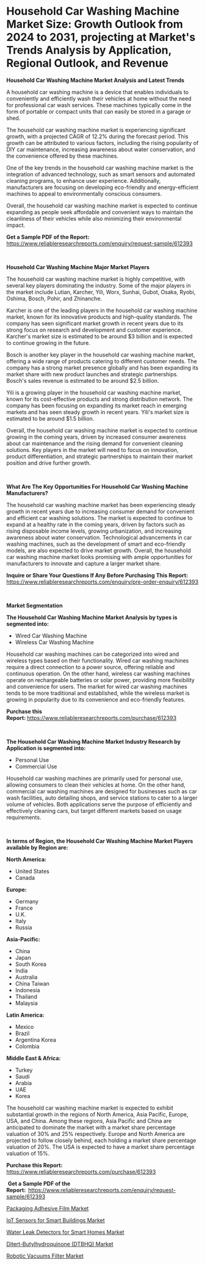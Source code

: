 <p><h1>Household Car Washing Machine Market Size: Growth Outlook from 2024 to 2031, projecting at Market's Trends Analysis by Application, Regional Outlook, and Revenue</h1></p><p><strong>Household Car Washing Machine Market Analysis and Latest Trends</strong></p>
<p><p>A household car washing machine is a device that enables individuals to conveniently and efficiently wash their vehicles at home without the need for professional car wash services. These machines typically come in the form of portable or compact units that can easily be stored in a garage or shed.</p><p>The household car washing machine market is experiencing significant growth, with a projected CAGR of 12.2% during the forecast period. This growth can be attributed to various factors, including the rising popularity of DIY car maintenance, increasing awareness about water conservation, and the convenience offered by these machines.</p><p>One of the key trends in the household car washing machine market is the integration of advanced technology, such as smart sensors and automated cleaning programs, to enhance user experience. Additionally, manufacturers are focusing on developing eco-friendly and energy-efficient machines to appeal to environmentally conscious consumers.</p><p>Overall, the household car washing machine market is expected to continue expanding as people seek affordable and convenient ways to maintain the cleanliness of their vehicles while also minimizing their environmental impact.</p></p>
<p><strong>Get a Sample PDF of the Report:&nbsp;</strong> <a href="https://www.reliableresearchreports.com/enquiry/request-sample/612393">https://www.reliableresearchreports.com/enquiry/request-sample/612393</a></p>
<p>&nbsp;</p>
<p><strong>Household Car Washing Machine Major Market Players</strong></p>
<p><p>The household car washing machine market is highly competitive, with several key players dominating the industry. Some of the major players in the market include Lutian, Karcher, Yili, Worx, Sunhai, Gubot, Osaka, Ryobi, Oshima, Bosch, Pohir, and Zhinanche.</p><p>Karcher is one of the leading players in the household car washing machine market, known for its innovative products and high-quality standards. The company has seen significant market growth in recent years due to its strong focus on research and development and customer experience. Karcher's market size is estimated to be around $3 billion and is expected to continue growing in the future.</p><p>Bosch is another key player in the household car washing machine market, offering a wide range of products catering to different customer needs. The company has a strong market presence globally and has been expanding its market share with new product launches and strategic partnerships. Bosch's sales revenue is estimated to be around $2.5 billion.</p><p>Yili is a growing player in the household car washing machine market, known for its cost-effective products and strong distribution network. The company has been focusing on expanding its market reach in emerging markets and has seen steady growth in recent years. Yili's market size is estimated to be around $1.5 billion.</p><p>Overall, the household car washing machine market is expected to continue growing in the coming years, driven by increased consumer awareness about car maintenance and the rising demand for convenient cleaning solutions. Key players in the market will need to focus on innovation, product differentiation, and strategic partnerships to maintain their market position and drive further growth.</p></p>
<p>&nbsp;</p>
<p><strong>What Are The Key Opportunities For Household Car Washing Machine Manufacturers?</strong></p>
<p><p>The household car washing machine market has been experiencing steady growth in recent years due to increasing consumer demand for convenient and efficient car washing solutions. The market is expected to continue to expand at a healthy rate in the coming years, driven by factors such as rising disposable income levels, growing urbanization, and increasing awareness about water conservation. Technological advancements in car washing machines, such as the development of smart and eco-friendly models, are also expected to drive market growth. Overall, the household car washing machine market looks promising with ample opportunities for manufacturers to innovate and capture a larger market share.</p></p>
<p><strong>Inquire or Share Your Questions If Any Before Purchasing This Report:</strong> <a href="https://www.reliableresearchreports.com/enquiry/pre-order-enquiry/612393">https://www.reliableresearchreports.com/enquiry/pre-order-enquiry/612393</a></p>
<p>&nbsp;</p>
<p><strong>Market Segmentation</strong></p>
<p><strong>The Household Car Washing Machine Market Analysis by types is segmented into:</strong></p>
<p><ul><li>Wired Car Washing Machine</li><li>Wireless Car Washing Machine</li></ul></p>
<p><p>Household car washing machines can be categorized into wired and wireless types based on their functionality. Wired car washing machines require a direct connection to a power source, offering reliable and continuous operation. On the other hand, wireless car washing machines operate on rechargeable batteries or solar power, providing more flexibility and convenience for users. The market for wired car washing machines tends to be more traditional and established, while the wireless market is growing in popularity due to its convenience and eco-friendly features.</p></p>
<p><strong>Purchase this Report:&nbsp;</strong><a href="https://www.reliableresearchreports.com/purchase/612393">https://www.reliableresearchreports.com/purchase/612393</a></p>
<p>&nbsp;</p>
<p><strong>The Household Car Washing Machine Market Industry Research by Application is segmented into:</strong></p>
<p><ul><li>Personal Use</li><li>Commercial Use</li></ul></p>
<p><p>Household car washing machines are primarily used for personal use, allowing consumers to clean their vehicles at home. On the other hand, commercial car washing machines are designed for businesses such as car wash facilities, auto detailing shops, and service stations to cater to a larger volume of vehicles. Both applications serve the purpose of efficiently and effectively cleaning cars, but target different markets based on usage requirements.</p></p>
<p>&nbsp;</p>
<p><strong>In terms of Region, the Household Car Washing Machine Market Players available by Region are:</strong></p>
<p>
    <p> <strong> North America: </strong>
        <ul>
            <li>United States</li>
            <li>Canada</li>
        </ul>
        </p> 
    <p> <strong> Europe: </strong>
        <ul>
            <li>Germany</li>
            <li>France</li>
            <li>U.K.</li>
            <li>Italy</li>
            <li>Russia</li>
        </ul>
        </p> 
    <p> <strong> Asia-Pacific: </strong>
        <ul>
            <li>China</li>
            <li>Japan</li>
            <li>South Korea</li>
            <li>India</li>
            <li>Australia</li>
            <li>China Taiwan</li>
            <li>Indonesia</li>
            <li>Thailand</li>
            <li>Malaysia</li>
        </ul>
        </p> 
    <p> <strong> Latin America: </strong>
        <ul>
            <li>Mexico</li>
            <li>Brazil</li>
            <li>Argentina Korea</li>
            <li>Colombia</li>
        </ul>
        </p> 
    <p> <strong> Middle East & Africa: </strong>
        <ul>
            <li>Turkey</li>
            <li>Saudi</li>
            <li>Arabia</li>
            <li>UAE</li>
            <li>Korea</li>
        </ul>
    </p>
    </p>
<p><p>The household car washing machine market is expected to exhibit substantial growth in the regions of North America, Asia Pacific, Europe, USA, and China. Among these regions, Asia Pacific and China are anticipated to dominate the market with a market share percentage valuation of 30% and 25% respectively. Europe and North America are projected to follow closely behind, each holding a market share percentage valuation of 20%. The USA is expected to have a market share percentage valuation of 15%.</p></p>
<p><strong>Purchase this Report: </strong><a href="https://www.reliableresearchreports.com/purchase/612393">https://www.reliableresearchreports.com/purchase/612393</a></p>
<p>&nbsp;<strong>Get a Sample PDF of the Report:&nbsp;&nbsp;</strong><a href="https://www.reliableresearchreports.com/enquiry/request-sample/612393">https://www.reliableresearchreports.com/enquiry/request-sample/612393</a></p>
<p><strong></strong></p>
<p><p><a href="https://ivy-potential-64b.notion.site/Packaging-Adhesive-Film-Market-Offers-Provide-Insightful-Data-for-the-Time-Period-from-2024-to-2031--949a850b78a24e039c3d40b4c6118b24">Packaging Adhesive Film Market</a></p><p><a href="https://view.publitas.com/reportprime-1/iot-sensors-for-smart-buildings-market-research-report-forecasted-for-period-from-2024-2031-by-market-type-market-application-and-region/">IoT Sensors for Smart Buildings Market</a></p><p><a href="https://view.publitas.com/reportprime-1/water-leak-detectors-for-smart-homes-market-growth-market-trends-covid-19-impact-and-forecasts-for-period-from-2024-2031/">Water Leak Detectors for Smart Homes Market</a></p><p><a href="https://issuu.com/reportprime-2/docs/ditert-butylhydroquinone-dtbhq-market-size-2030.pp">Ditert-Butylhydroquinone (DTBHQ) Market</a></p><p><a href="https://github.com/juancolorado15/Market-Research-Report-List-1/blob/main/robotic-vacuums-filter-market.md">Robotic Vacuums Filter Market</a></p></p>